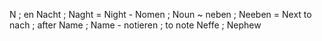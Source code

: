 N ; en
Nacht ; Naght = Night -
Nomen ; Noun ~
neben ; Neeben =  Next to
nach ; after
Name ; Name -
notieren ; to note
Neffe ; Nephew
